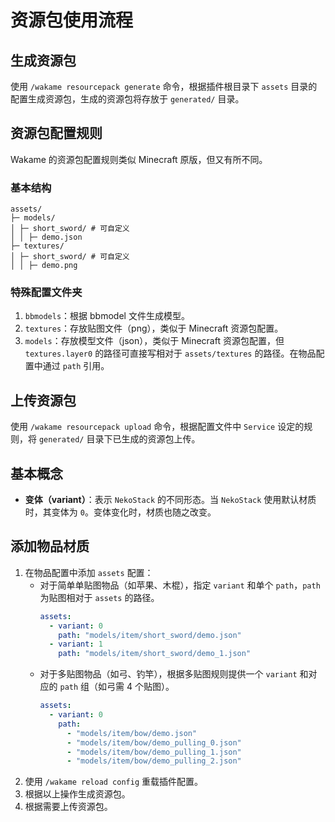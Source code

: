 # 资源包使用流程

## 生成资源包

使用 `/wakame resourcepack generate` 命令，根据插件根目录下 `assets` 目录的配置生成资源包，生成的资源包将存放于 `generated/` 目录。

## 资源包配置规则

Wakame 的资源包配置规则类似 Minecraft 原版，但又有所不同。

### 基本结构

```
assets/
├─ models/
│ ├─ short_sword/ # 可自定义
│ │ ├─ demo.json
├─ textures/
│ ├─ short_sword/ # 可自定义
│ │ ├─ demo.png
```

### 特殊配置文件夹

1. `bbmodels`：根据 bbmodel 文件生成模型。
2. `textures`：存放贴图文件（png），类似于 Minecraft 资源包配置。
3. `models`：存放模型文件（json），类似于 Minecraft 资源包配置，但 `textures.layer0` 的路径可直接写相对于 `assets/textures` 的路径。在物品配置中通过 `path` 引用。

## 上传资源包

使用 `/wakame resourcepack upload` 命令，根据配置文件中 `Service` 设定的规则，将 `generated/` 目录下已生成的资源包上传。

## 基本概念

- **变体（variant）**：表示 `NekoStack` 的不同形态。当 `NekoStack` 使用默认材质时，其变体为 `0`。变体变化时，材质也随之改变。

## 添加物品材质

1. 在物品配置中添加 `assets` 配置：
   - 对于简单单贴图物品（如苹果、木棍），指定 `variant` 和单个 `path`，`path` 为贴图相对于 `assets` 的路径。
     ```yaml
     assets:
       - variant: 0
         path: "models/item/short_sword/demo.json"
       - variant: 1
         path: "models/item/short_sword/demo_1.json"
     ```
   - 对于多贴图物品（如弓、钓竿），根据多贴图规则提供一个 `variant` 和对应的 `path` 组（如弓需 4 个贴图）。
     ```yaml
     assets:
       - variant: 0
         path:
           - "models/item/bow/demo.json"
           - "models/item/bow/demo_pulling_0.json"
           - "models/item/bow/demo_pulling_1.json"
           - "models/item/bow/demo_pulling_2.json"
     ```
2. 使用 `/wakame reload config` 重载插件配置。
3. 根据以上操作生成资源包。
4. 根据需要上传资源包。
